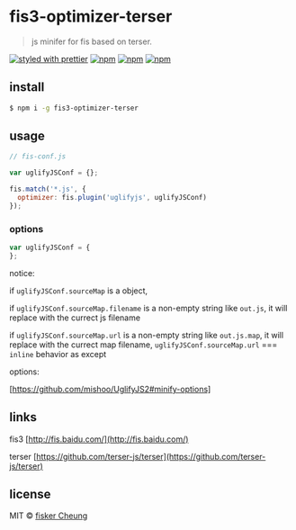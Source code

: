 # fis3-optimizer-terser

> js minifer for fis based on terser.

[![styled with prettier](https://img.shields.io/badge/styled_with-prettier-ff69b4.svg?style=flat-square)](https://github.com/prettier/prettier)
[![npm](https://img.shields.io/npm/v/fis3-optimizer-terser.svg?style=flat-square)](https://www.npmjs.com/package/fis3-optimizer-terser)
[![npm](https://img.shields.io/npm/dt/fis3-optimizer-terser.svg?style=flat-square)](https://www.npmjs.com/package/fis3-optimizer-terser)
[![npm](https://img.shields.io/npm/dm/fis3-optimizer-terser.svg?style=flat-square)](https://www.npmjs.com/package/fis3-optimizer-terser)

## install

```sh
$ npm i -g fis3-optimizer-terser
```

## usage

```js
// fis-conf.js

var uglifyJSConf = {};

fis.match('*.js', {
  optimizer: fis.plugin('uglifyjs', uglifyJSConf)
});
```

### options

```js
var uglifyJSConf = {
};
```

notice:

if `uglifyJSConf.sourceMap` is a object,

if `uglifyJSConf.sourceMap.filename` is a non-empty string like `out.js`, it will replace with the currect js filename


if `uglifyJSConf.sourceMap.url` is a non-empty string like `out.js.map`, it will replace with the currect map filename,
`uglifyJSConf.sourceMap.url` === `inline` behavior as except

options:

[https://github.com/mishoo/UglifyJS2#minify-options]



## links

  fis3 [http://fis.baidu.com/](http://fis.baidu.com/)

  terser [https://github.com/terser-js/terser](https://github.com/terser-js/terser)


## license
MIT © [fisker Cheung](https://github.com/fisker)
